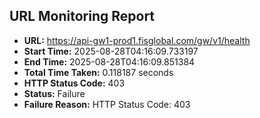## URL Monitoring Report

- **URL:** https://api-gw1-prod1.fisglobal.com/gw/v1/health
- **Start Time:** 2025-08-28T04:16:09.733197
- **End Time:** 2025-08-28T04:16:09.851384
- **Total Time Taken:** 0.118187 seconds
- **HTTP Status Code:** 403
- **Status:** Failure
- **Failure Reason:** HTTP Status Code: 403
